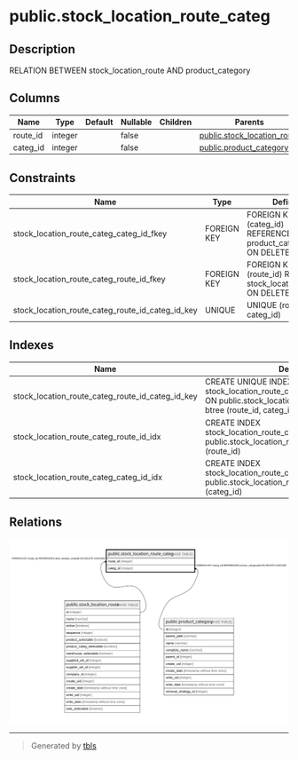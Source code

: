 # public.stock_location_route_categ

## Description

RELATION BETWEEN stock_location_route AND product_category

## Columns

| Name | Type | Default | Nullable | Children | Parents | Comment |
| ---- | ---- | ------- | -------- | -------- | ------- | ------- |
| route_id | integer |  | false |  | [public.stock_location_route](public.stock_location_route.md) |  |
| categ_id | integer |  | false |  | [public.product_category](public.product_category.md) |  |

## Constraints

| Name | Type | Definition |
| ---- | ---- | ---------- |
| stock_location_route_categ_categ_id_fkey | FOREIGN KEY | FOREIGN KEY (categ_id) REFERENCES product_category(id) ON DELETE CASCADE |
| stock_location_route_categ_route_id_fkey | FOREIGN KEY | FOREIGN KEY (route_id) REFERENCES stock_location_route(id) ON DELETE CASCADE |
| stock_location_route_categ_route_id_categ_id_key | UNIQUE | UNIQUE (route_id, categ_id) |

## Indexes

| Name | Definition |
| ---- | ---------- |
| stock_location_route_categ_route_id_categ_id_key | CREATE UNIQUE INDEX stock_location_route_categ_route_id_categ_id_key ON public.stock_location_route_categ USING btree (route_id, categ_id) |
| stock_location_route_categ_route_id_idx | CREATE INDEX stock_location_route_categ_route_id_idx ON public.stock_location_route_categ USING btree (route_id) |
| stock_location_route_categ_categ_id_idx | CREATE INDEX stock_location_route_categ_categ_id_idx ON public.stock_location_route_categ USING btree (categ_id) |

## Relations

![er](public.stock_location_route_categ.svg)

---

> Generated by [tbls](https://github.com/k1LoW/tbls)
